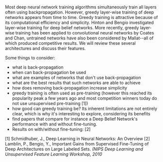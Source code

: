 Most deep neural network training algorithms simultaneously train all layers often using backpropagation.
However, greedy layer-wise training of deep networks appears from time
to time.  Greedy training is attractive because of its computational
efficiency and simplicity. Hinton and Bengio investigated layer-wise training 
for deep belief networks.  More recently, greedy layer-wise training
has been applied to convolutional neural networks by Coates and Chan, untrained networks have also been considered by Mallat--all of which produced competitive results.  We will review these several architectures and 
discuss their features.

Some things to consider:
* what is back-propagation
* when can back-propagation be used
* what are examples of networks that don't use back-propagation
* what are the best results that such networks are able to achieve
* how does removing back-propagation increase simplicity
* greedy training is often used as pre-training (however this reached its popularity peak a few years ago and most competition winners today do not use unsupervised pre-training [1])
* how good can greedy training be? Its inherent limitations are not entirely clear, which is why it's interesting to explore, considering its benefits
* find papers that compare for instance a Deep Belief Network's performance with and without fine-tuning.
* Results on with/without fine-tuning: [2]

[1] Schmidhuber, J., Deep Learning in Neural Networks: An Overview
[2] Lamblin, P., Bengio, Y., Important Gains from Supervised Fine-Tuning of Deep Architectures on Large Labeled Sets. *(NIPS Deep Learning and Unsupervised Feature Learning Workshop, 2010*

